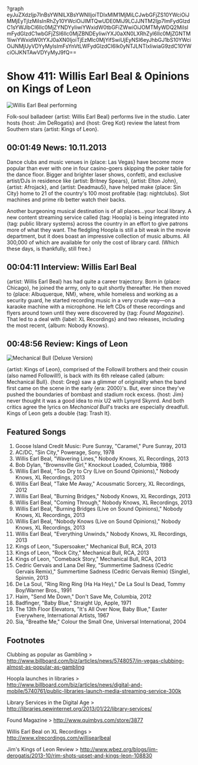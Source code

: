 ?graph eyJuZXdzIjp7InBsYWNlLXBsYWNlIjoiTDIxMlM1MjMiLCJwbGFjZS10YWciOiJMMjEyTjIzMiIsInRhZy10YWciOiJIMTQwUDE0MiJ9LCJJNTM2Ijp7ImFydGlzdC1sYWJlbCI6Ilc0MjZYNDYyIiwiYWxidW0tbGFiZWwiOiJOMTMyWDQ2MiIsImFydGlzdC1wbGFjZSI6Ilc0MjZBNDEyIiwiYXJ0aXN0LXRhZyI6Ilc0MjZGNTM1IiwiYWxidW0tYXJ0aXN0IjoiTjEzMlc0MjYifSwiUjEyNSI6eyJhbGJ1bS10YWciOiJNMjUyVDYyMyIsImFsYnVtLWFydGlzdCI6Ik0yNTJLNTIxIiwiaG9zdC10YWciOiJKNTAwVDYyMyJ9fQ==

# Show 411: Willis Earl Beal & Opinions on Kings of Leon

![Willis Earl Beal performing](http://static.soundopinions.org/images/2013/willisearlbeale.jpg)

Folk-soul balladeer {artist: Willis Earl Beal} performs live in the studio. Later hosts {host: Jim DeRogatis} and {host: Greg Kot} review the latest from Southern stars {artist: Kings of Leon}.


## 00:01:49 News: 10.11.2013
Dance clubs and music venues in {place: Las Vegas} have become more popular than ever with one in four casino-goers skipping the poker table for the dance floor. Bigger and brighter laser shows, confetti, and exclusive artist/DJs in residence like {artist: Britney Spears}, {artist: Elton John}, {artist: Afrojack}, and {artist: Deadmau5}, have helped make {place: Sin City} home to 21 of the country's 100 most profitable {tag: nightclubs}. Slot machines and prime rib better watch their backs.

Another burgeoning musical destination is of all places…your local library. A new content streaming service called {tag: Hoopla} is being integrated into {tag: public library systems} across the country in an effort to give patrons more of what they want. The fledgling Hoopla is still a bit weak in the movie department, but it does boast an impressive collection of music albums. All 300,000 of which are available for only the cost of library card. (Which these days, is thankfully, still free.)

## 00:04:11 Interview: Willis Earl Beal
{artist: Willis Earl Beal} has had quite a career trajectory. Born in {place: Chicago}, he joined the army, only to quit shortly thereafter. He then moved to {place: Albuquerque, NM}, where, while homeless and working as a security guard, he started recording music in a very crude way—on a karaoke machine with a microphone. He left CDs of these recordings and flyers around town until they were discovered by {tag: *Found Magazine*}. That led to a deal with {label: XL Recordings} and two releases, including the most recent, {album: Nobody Knows}.


## 00:48:56 Review: Kings of Leon
![Mechanical Bull (Deluxe Version)](http://is5.mzstatic.com/image/thumb/Music6/v4/fd/c7/48/fdc7486e-819e-71e5-675b-a804c6a3be19/source/600x600bb.jpg "1883403/681348105")

{artist: Kings of Leon}, comprised of the Followill brothers and their cousin (also named Followill!), is back with its 6th release called {album: Mechanical Bull}. {host: Greg} saw a glimmer of originality when the band first came on the scene in the early {era: 2000}'s. But, ever since they've pushed the boundaries of bombast and stadium rock excess. {host: Jim} never thought it was a good idea to mix U2 with Lynyrd Skynrd. And both critics agree the lyrics on *Mechanical Bull*'s tracks are especially dreadfull. Kings of Leon gets a double {tag: Trash It}.

## Featured Songs
1. Goose Island Credit Music: Pure Sunray, "Caramel," Pure Sunray, 2013
1. AC/DC, "Sin City," Powerage, Sony, 1978
1. Willis Earl Beal, "Wavering Lines," Nobody Knows, XL Recordings, 2013
1. Bob Dylan, "Brownsville Girl," Knockout Loaded, Columbia, 1986
1. Willis Earl Beal, "Too Dry to Cry (Live on Sound Opinions)," Nobody Knows, XL Recordings, 2013
1. Willis Earl Beal, "Take Me Away," Acousmatic Sorcery, XL Recordings, 2012
1. Willis Earl Beal, "Burning Bridges," Nobody Knows, XL Recordings, 2013
1. Willis Earl Beal, "Coming Through," Nobody Knows, XL Recordings, 2013
1. Willis Earl Beal, "Burning Bridges (Live on Sound Opinions)," Nobody Knows, XL Recordings, 2013
1. Willis Earl Beal, "Nobody Knows (Live on Sound Opinions)," Nobody Knows, XL Recordings, 2013
1. Willis Earl Beal, "Everything Unwinds," Nobody Knows, XL Recordings, 2013
1. Kings of Leon, "Supersoaker," Mechanical Bull, RCA, 2013
1. Kings of Leon, "Rock City," Mechanical Bull, RCA, 2013
1. Kings of Leon, "Comeback Story," Mechanical Bull, RCA, 2013
1. Cedric Gervais and Lana Del Rey, "Summertime Sadness (Cedric Gervais Remix)," Summertime Sadness (Cedric Gervais Remix) (Single), Spinnin, 2013
1. De La Soul, "Ring Ring Ring (Ha Ha Hey)," De La Soul Is Dead, Tommy Boy/Warner Bros., 1991
1. Haim, "Send Me Down," Don't Save Me, Columbia, 2012
1. Badfinger, "Baby Blue," Straight Up, Apple, 1971
1. The 13th Floor Elevators, "It's All Over Now, Baby Blue," Easter Everywhere, International Artists, 1967
1. Sia, "Breathe Me," Colour the Small One, Universal International, 2004


## Footnotes
Clubbing as popular as Gambling > http://www.billboard.com/biz/articles/news/5748057/in-vegas-clubbing-almost-as-popular-as-gambling

Hoopla launches in libraries > http://www.billboard.com/biz/articles/news/digital-and-mobile/5740761/public-libraries-launch-media-streaming-service-300k

Library Services in the Digital Age > http://libraries.pewinternet.org/2013/01/22/library-services/

Found Magazine > http://www.quimbys.com/store/3877

Willis Earl Beal on XL Recordings > http://www.xlrecordings.com/willisearlbeal

Jim's Kings of Leon Review > http://www.wbez.org/blogs/jim-derogatis/2013-10/rim-shots-upset-and-kings-leon-108830